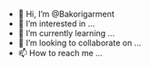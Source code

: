 - 👋 Hi, I’m @Bakorigarment
- 👀 I’m interested in ...
- 🌱 I’m currently learning ...
- 💞️ I’m looking to collaborate on ...
- 📫 How to reach me ...

<!---
Bakorigarment/Bakorigarment is a ✨ special ✨ repository because its `README.md` (this file) appears on your GitHub profile.
You can click the Preview link to take a look at your changes.
--->
